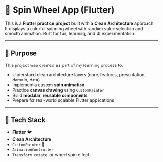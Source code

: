 # 🎯 Spin Wheel App (Flutter)

This is a **Flutter practice project** built with a **Clean Architecture** approach. It displays a colorful spinning wheel with random value selection and smooth animation. Built for fun, learning, and UI experimentation.

---

## 🧠 Purpose

This project was created as part of my learning process to:

- Understand clean architecture layers (core, features, presentation, domain, data)
- Implement a custom **spin animation**
- Practice **canvas drawing** using `CustomPainter`
- Build **modular, reusable components**
- Prepare for real-world scalable Flutter applications

---

## 🔧 Tech Stack

- **Flutter** 🐦
- **Clean Architecture**
- `CustomPainter` 🎨
- `AnimationController`
- `Transform.rotate` for wheel spin effect


